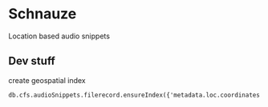 # Schnauze

Location based audio snippets


## Dev stuff

create geospatial index
    
    db.cfs.audioSnippets.filerecord.ensureIndex({'metadata.loc.coordinates':'2dsphere'})